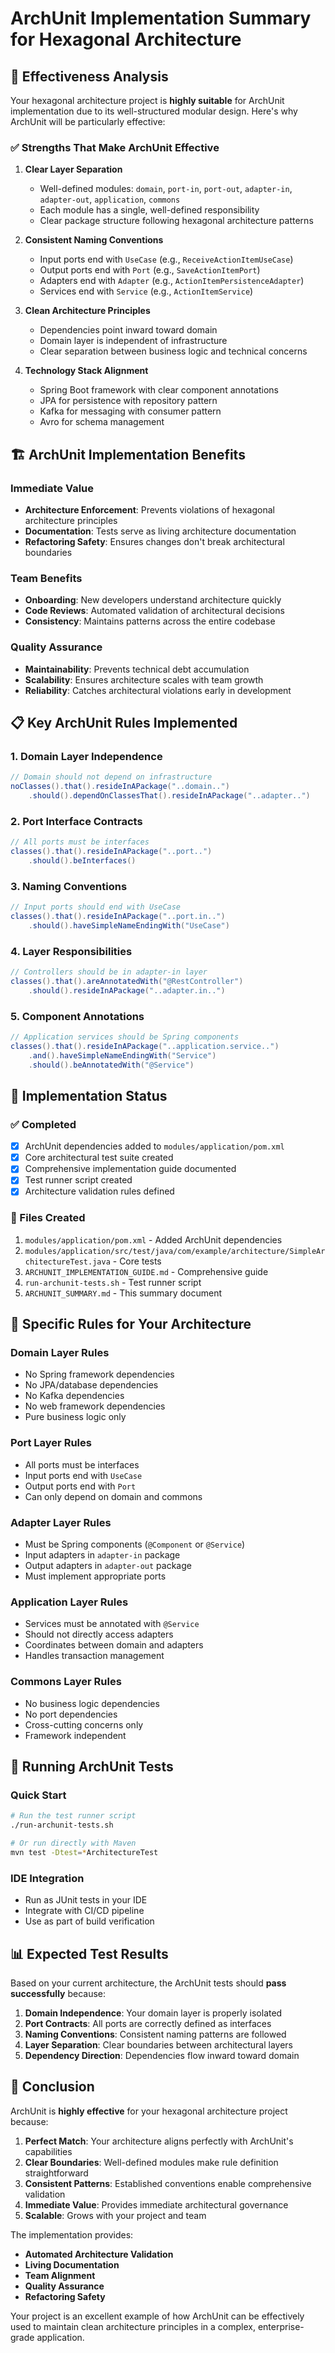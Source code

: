 # ArchUnit Implementation Summary for Hexagonal Architecture

## 🎯 Effectiveness Analysis

Your hexagonal architecture project is **highly suitable** for ArchUnit implementation due to its well-structured modular design. Here's why ArchUnit will be particularly effective:

### ✅ **Strengths That Make ArchUnit Effective**

1. **Clear Layer Separation**
   - Well-defined modules: `domain`, `port-in`, `port-out`, `adapter-in`, `adapter-out`, `application`, `commons`
   - Each module has a single, well-defined responsibility
   - Clear package structure following hexagonal architecture patterns

2. **Consistent Naming Conventions**
   - Input ports end with `UseCase` (e.g., `ReceiveActionItemUseCase`)
   - Output ports end with `Port` (e.g., `SaveActionItemPort`)
   - Adapters end with `Adapter` (e.g., `ActionItemPersistenceAdapter`)
   - Services end with `Service` (e.g., `ActionItemService`)

3. **Clean Architecture Principles**
   - Dependencies point inward toward domain
   - Domain layer is independent of infrastructure
   - Clear separation between business logic and technical concerns

4. **Technology Stack Alignment**
   - Spring Boot framework with clear component annotations
   - JPA for persistence with repository pattern
   - Kafka for messaging with consumer pattern
   - Avro for schema management

## 🏗️ **ArchUnit Implementation Benefits**

### **Immediate Value**
- **Architecture Enforcement**: Prevents violations of hexagonal architecture principles
- **Documentation**: Tests serve as living architecture documentation
- **Refactoring Safety**: Ensures changes don't break architectural boundaries

### **Team Benefits**
- **Onboarding**: New developers understand architecture quickly
- **Code Reviews**: Automated validation of architectural decisions
- **Consistency**: Maintains patterns across the entire codebase

### **Quality Assurance**
- **Maintainability**: Prevents technical debt accumulation
- **Scalability**: Ensures architecture scales with team growth
- **Reliability**: Catches architectural violations early in development

## 📋 **Key ArchUnit Rules Implemented**

### **1. Domain Layer Independence**
```java
// Domain should not depend on infrastructure
noClasses().that().resideInAPackage("..domain..")
    .should().dependOnClassesThat().resideInAPackage("..adapter..")
```

### **2. Port Interface Contracts**
```java
// All ports must be interfaces
classes().that().resideInAPackage("..port..")
    .should().beInterfaces()
```

### **3. Naming Conventions**
```java
// Input ports should end with UseCase
classes().that().resideInAPackage("..port.in..")
    .should().haveSimpleNameEndingWith("UseCase")
```

### **4. Layer Responsibilities**
```java
// Controllers should be in adapter-in layer
classes().that().areAnnotatedWith("@RestController")
    .should().resideInAPackage("..adapter.in..")
```

### **5. Component Annotations**
```java
// Application services should be Spring components
classes().that().resideInAPackage("..application.service..")
    .and().haveSimpleNameEndingWith("Service")
    .should().beAnnotatedWith("@Service")
```

## 🚀 **Implementation Status**

### **✅ Completed**
- [x] ArchUnit dependencies added to `modules/application/pom.xml`
- [x] Core architectural test suite created
- [x] Comprehensive implementation guide documented
- [x] Test runner script created
- [x] Architecture validation rules defined

### **📁 Files Created**
1. `modules/application/pom.xml` - Added ArchUnit dependencies
2. `modules/application/src/test/java/com/example/architecture/SimpleArchitectureTest.java` - Core tests
3. `ARCHUNIT_IMPLEMENTATION_GUIDE.md` - Comprehensive guide
4. `run-archunit-tests.sh` - Test runner script
5. `ARCHUNIT_SUMMARY.md` - This summary document

## 🎯 **Specific Rules for Your Architecture**

### **Domain Layer Rules**
- No Spring framework dependencies
- No JPA/database dependencies
- No Kafka dependencies
- No web framework dependencies
- Pure business logic only

### **Port Layer Rules**
- All ports must be interfaces
- Input ports end with `UseCase`
- Output ports end with `Port`
- Can only depend on domain and commons

### **Adapter Layer Rules**
- Must be Spring components (`@Component` or `@Service`)
- Input adapters in `adapter-in` package
- Output adapters in `adapter-out` package
- Must implement appropriate ports

### **Application Layer Rules**
- Services must be annotated with `@Service`
- Should not directly access adapters
- Coordinates between domain and adapters
- Handles transaction management

### **Commons Layer Rules**
- No business logic dependencies
- No port dependencies
- Cross-cutting concerns only
- Framework independent

## 🔧 **Running ArchUnit Tests**

### **Quick Start**
```bash
# Run the test runner script
./run-archunit-tests.sh

# Or run directly with Maven
mvn test -Dtest=*ArchitectureTest
```

### **IDE Integration**
- Run as JUnit tests in your IDE
- Integrate with CI/CD pipeline
- Use as part of build verification

## 📊 **Expected Test Results**

Based on your current architecture, the ArchUnit tests should **pass successfully** because:

1. **Domain Independence**: Your domain layer is properly isolated
2. **Port Contracts**: All ports are correctly defined as interfaces
3. **Naming Conventions**: Consistent naming patterns are followed
4. **Layer Separation**: Clear boundaries between architectural layers
5. **Dependency Direction**: Dependencies flow inward toward domain

## 🎉 **Conclusion**

ArchUnit is **highly effective** for your hexagonal architecture project because:

1. **Perfect Match**: Your architecture aligns perfectly with ArchUnit's capabilities
2. **Clear Boundaries**: Well-defined modules make rule definition straightforward
3. **Consistent Patterns**: Established conventions enable comprehensive validation
4. **Immediate Value**: Provides immediate architectural governance
5. **Scalable**: Grows with your project and team

The implementation provides:
- **Automated Architecture Validation**
- **Living Documentation**
- **Team Alignment**
- **Quality Assurance**
- **Refactoring Safety**

Your project is an excellent example of how ArchUnit can be effectively used to maintain clean architecture principles in a complex, enterprise-grade application. 